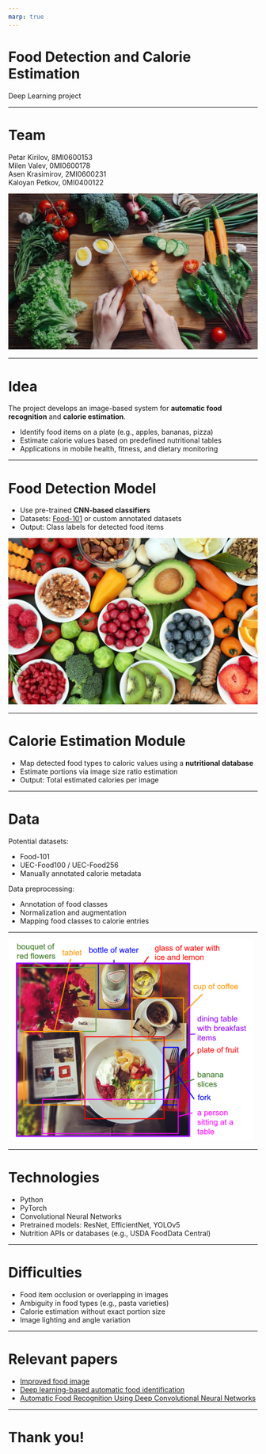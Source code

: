 ```yaml
---
marp: true
---
```


# Food Detection and Calorie Estimation  
Deep Learning project

---

# Team

Petar Kirilov, 8MI0600153  
Milen Valev, 0MI0600178  
Asen Krasimirov, 2MI0600231  
Kaloyan Petkov, 0MI0400122  


![bg h:400px right](media/healthy_eating.jpg)

---

# Idea

The project develops an image-based system for **automatic food recognition** and **calorie estimation**.

- Identify food items on a plate (e.g., apples, bananas, pizza)  
- Estimate calorie values based on predefined nutritional tables  
- Applications in mobile health, fitness, and dietary monitoring  

---

# Food Detection Model

- Use pre-trained **CNN-based classifiers**  
- Datasets: [Food-101](https://www.kaggle.com/datasets/dansbecker/food-101) or custom annotated datasets  
- Output: Class labels for detected food items

![bg h:400px right](media/food_sample.jpg)

---

# Calorie Estimation Module

- Map detected food types to caloric values using a **nutritional database**  
- Estimate portions via image size ratio estimation  
- Output: Total estimated calories per image  

---

# Data

Potential datasets:  
- Food-101  
- UEC-Food100 / UEC-Food256  
- Manually annotated calorie metadata  

Data preprocessing:  
- Annotation of food classes  
- Normalization and augmentation  
- Mapping food classes to calorie entries  

---

![bg h:70% w:70%](media/plate_annotation.jpg)

---

# Technologies

- Python  
- PyTorch  
- Convolutional Neural Networks  
- Pretrained models: ResNet, EfficientNet, YOLOv5  
- Nutrition APIs or databases (e.g., USDA FoodData Central)

---

# Difficulties

- Food item occlusion or overlapping in images  
- Ambiguity in food types (e.g., pasta varieties)  
- Calorie estimation without exact portion size  
- Image lighting and angle variation

---

# Relevant papers

- [Improved food image](https://www.nature.com/articles/s41598-025-95770-9)  
- [Deep learning-based automatic food identification](https://link.springer.com/article/10.1007/s11042-025-20648-x)  
- [Automatic Food Recognition Using Deep Convolutional Neural Networks](https://link.springer.com/article/10.1007/s44230-023-00057-9)

---

# Thank you!
